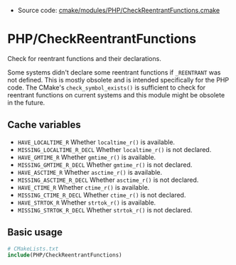 <!-- This is auto-generated file. -->
* Source code: [cmake/modules/PHP/CheckReentrantFunctions.cmake](https://github.com/petk/php-build-system/blob/master/cmake/cmake/modules/PHP/CheckReentrantFunctions.cmake)

# PHP/CheckReentrantFunctions

Check for reentrant functions and their declarations.

Some systems didn't declare some reentrant functions if `_REENTRANT` was not
defined. This is mostly obsolete and is intended specifically for the PHP code.
The CMake's `check_symbol_exists()` is sufficient to check for reentrant
functions on current systems and this module might be obsolete in the future.

## Cache variables

* `HAVE_LOCALTIME_R`
    Whether `localtime_r()` is available.
* `MISSING_LOCALTIME_R_DECL`
    Whether `localtime_r()` is not declared.
* `HAVE_GMTIME_R`
    Whether `gmtime_r()` is available.
* `MISSING_GMTIME_R_DECL`
    Whether `gmtime_r()` is not declared.
* `HAVE_ASCTIME_R`
    Whether `asctime_r()` is available.
* `MISSING_ASCTIME_R_DECL`
    Whether `asctime_r()` is not declared.
* `HAVE_CTIME_R`
    Whether `ctime_r()` is available.
* `MISSING_CTIME_R_DECL`
    Whether `ctime_r()` is not declared.
* `HAVE_STRTOK_R`
    Whether `strtok_r()` is available.
* `MISSING_STRTOK_R_DECL`
    Whether `strtok_r()` is not declared.

## Basic usage

```cmake
# CMakeLists.txt
include(PHP/CheckReentrantFunctions)
```
